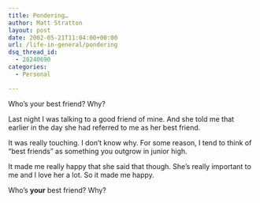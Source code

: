 ```yaml
---
title: Pondering…
author: Matt Stratton
layout: post
date: 2002-05-21T11:04:00+00:00
url: /life-in-general/pondering
dsq_thread_id:
  - 28240690
categories:
  - Personal

---
```

Who&#8217;s your best friend? Why?

Last night I was talking to a good friend of mine. And she told me that earlier in the day she had referred to me as her best friend.

It was really touching. I don&#8217;t know why. For some reason, I tend to think of &#8220;best friends&#8221; as something you outgrow in junior high.

It made me really happy that she said that though. She&#8217;s really important to me and I love her a lot. So it made me happy.

Who&#8217;s **your** best friend? Why?